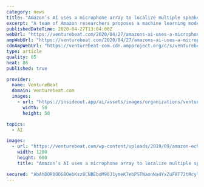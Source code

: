 ```yaml
---
category: news
title: "Amazon’s AI uses a microphone array to localize multiple speakers in a room"
excerpt: "A team of Amazon researchers proposes a machine learning model that's able to localize multiple sound sources from microphone data alone."
publishedDateTime: 2020-04-27T13:04:00Z
webUrl: "https://venturebeat.com/2020/04/27/amazons-ai-uses-a-microphone-array-to-localize-multiple-speakers-in-a-room/"
ampWebUrl: "https://venturebeat.com/2020/04/27/amazons-ai-uses-a-microphone-array-to-localize-multiple-speakers-in-a-room/amp/"
cdnAmpWebUrl: "https://venturebeat-com.cdn.ampproject.org/c/s/venturebeat.com/2020/04/27/amazons-ai-uses-a-microphone-array-to-localize-multiple-speakers-in-a-room/amp/"
type: article
quality: 85
heat: 86
published: true

provider:
  name: VentureBeat
  domain: venturebeat.com
  images:
    - url: "https://insideout.app/ai/assets/images/organizations/venturebeat.com-50x50.jpg"
      width: 50
      height: 50

topics:
  - AI

images:
  - url: "https://venturebeat.com/wp-content/uploads/2019/09/amazon-echo-dot-2019-e1571958500413.jpg?fit=1200%2C600&strip=all"
    width: 1200
    height: 600
    title: "Amazon’s AI uses a microphone array to localize multiple speakers in a room"

secured: "AbAhDOR0OOG8OebKsz8CNBEboM90J1ymeK7ebPSTWaonNa4YxZuF8T72tRcylOWWAiEAZsxsxDctwOMkSTdRxIpMGBS0CgpxT2ijo+Unc7jzJ5d47B2S5G/CpeHkQwnIpQ6BfWaDb3q8ffzfwdQ/pA7/lVZbBXprhGCBRn5B3ZsGVJkC012JLp9jRejEbqm+RNrepa76WBCJqVDw+ukdmF+1id8P7H6lMogXb4cTcIs9ECDh2hlv6bGLr6wJuEUsTRZ0wG1GnxMqqMBk40UaWXNPi1k+ThY9jp8e+RmCQSYVCItE8mWUJJFDBx+ON9ok0kuG4buSwemNwexny1eWpmcH+ORonYFSmPTXZH0tCK1xeYeybJ6Mpi7Mr22uv+hUFFQyWxPntmkuYIGmQzlC+kY4+Gq2N7tt8u1mK0bO/Pgcqj2ijK7DhVBnsKLnA74cL1ta0hUJYbypSUNXUARsl8qysW3Exj1pUdvZyiDemUc=;Um/uehCCBOGBk1zOAIxHKQ=="
---
```


